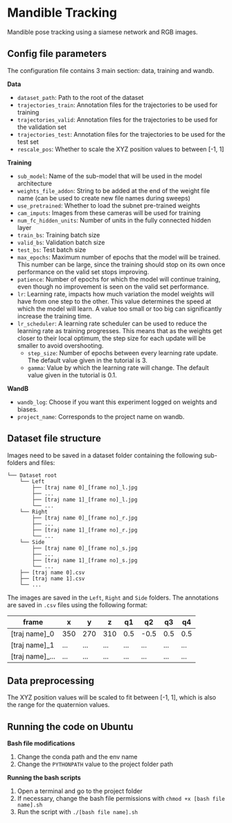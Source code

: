 # Mandible Tracking
Mandible pose tracking using a siamese network and RGB images.

## Config file parameters
The configuration file contains 3 main section: data, training and wandb.

**Data**
- `dataset_path`: Path to the root of the dataset
- `trajectories_train`: Annotation files for the trajectories to be used for training
- `trajectories_valid`: Annotation files for the trajectories to be used for the validation set
- `trajectories_test`: Annotation files for the trajectories to be used for the test set
- `rescale_pos`: Whether to scale the XYZ position values to between [-1, 1]

**Training**
- `sub_model`: Name of the sub-model that will be used in the model architecture
- `weights_file_addon`: String to be added at the end of the weight file name (can be used to create new file names during sweeps)
- `use_pretrained`: Whether to load the subnet pre-trained weights 
- `cam_imputs`: Images from these cameras will be used for training
- `num_fc_hidden_units`: Number of units in the fully connected hidden layer
- `train_bs`: Training batch size
- `valid_bs`: Validation batch size
- `test_bs`: Test batch size
- `max_epochs`: Maximum number of epochs that the model will be trained. This number can be large, since the training 
should stop on its own once performance on the valid set stops improving.
- `patience`: Number of epochs for which the model will continue training, even though no improvement is seen on the 
valid set performance.
- `lr`: Learning rate, impacts how much variation the model weights will have from one step to the other. This value 
determines the speed at which the model will learn. A value too small or too big can significantly increase the 
training time.
- `lr_scheduler`: A learning rate scheduler can be used to reduce the learning rate as training progresses. This means
that as the weights get closer to their local optimum, the step size for each update will be smaller to avoid 
overshooting.
  - `step_size`: Number of epochs between every learning rate update. The default value given in the tutorial is 3.
  - `gamma`: Value by which the learning rate will change. The default value given in the tutorial is 0.1.

**WandB**
- `wandb_log`: Choose if you want this experiment logged on weights and biases.
- `project_name`: Corresponds to the project name on wandb.

## Dataset file structure
Images need to be saved in a dataset folder containing the following sub-folders and files:
```
└── Dataset root
    └── Left
        ├── [traj name 0]_[frame no]_l.jpg
        ├── ...
        ├── [traj name 1]_[frame no]_l.jpg
        └── ...
    └── Right
        ├── [traj name 0]_[frame no]_r.jpg
        ├── ...
        ├── [traj name 1]_[frame no]_r.jpg
        └── ...
    └── Side
        ├── [traj name 0]_[frame no]_s.jpg
        ├── ...
        ├── [traj name 1]_[frame no]_s.jpg
        └── ...
    ├── [traj name 0].csv
    ├── [traj name 1].csv
    └── ...
```
The images are saved in the `Left`, `Right` and `Side` folders. 
The annotations are saved in `.csv` files using the following format:

| frame           | x   | y   | z   | q1  | q2   | q3  | q4  |
|-----------------|-----|-----|-----|-----|------|-----|-----|
| [traj name]_0   | 350 | 270 | 310 | 0.5 | -0.5 | 0.5 | 0.5 |
| [traj name]_1   | ... | ... | ... | ... | ...  | ... | ... |
| [traj name]_... | ... | ... | ... | ... | ...  | ... | ... |


## Data preprocessing
The XYZ position values will be scaled to fit between [-1, 1], which is also the range for the quaternion values.

## Running the code on Ubuntu
**Bash file modifications**
1. Change the conda path and the env name
2. Change the `PYTHONPATH` value to the project folder path

**Running the bash scripts**
1. Open a terminal and go to the project folder
2. If necessary, change the bash file permissions with `chmod +x [bash file name].sh`
3. Run the script with `./[bash file name].sh`
